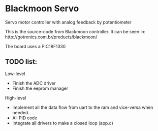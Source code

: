 # Blackmoon Servo
Servo motor controller with analog feedback by potentiometer

This is the source-code from Blackmoon controller. It can be seen in: 
http://gotronics.com.br/products/blackmoon/

The board uses a PIC18F1330

## TODO list:

Low-level
- Finish the ADC driver
- Finish the eeprom manager

High-level
- Implement all the data flow from uart to the ram and vice-versa when needed.
- All PID code
- Integrate all drivers to make a closed loop (app.c)